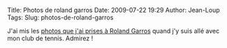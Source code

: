 Title: Photos de roland garros
Date: 2009-07-22 19:29
Author: Jean-Loup
Tags: 
Slug: photos-de-roland-garros

J'ai mis les [photos que j'ai prises à Roland
Garros](https://www.ezvan.fr/album/v/jean-loup/rollandgarros/) quand j'y
suis allé avec mon club de tennis. Admirez !

